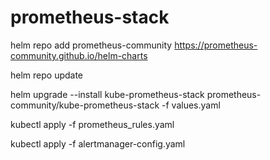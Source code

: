 # prometheus-stack

helm repo add prometheus-community https://prometheus-community.github.io/helm-charts

helm repo update

helm upgrade --install kube-prometheus-stack prometheus-community/kube-prometheus-stack -f values.yaml

kubectl apply -f prometheus_rules.yaml

kubectl apply -f alertmanager-config.yaml
